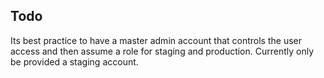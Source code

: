 
## Todo

Its best practice to have a master admin account that controls the user access and then assume a role for staging and production. Currently only be provided a staging account.
